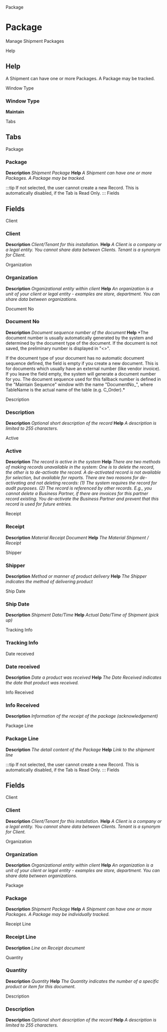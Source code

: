 
Package
# Package


Manage Shipment Packages

Help
## Help

A Shipment can have one or more Packages.  A Package may be tracked.

Window Type
### Window Type

**Maintain**


Tabs
## Tabs


Package
### Package

**Description**
 *Shipment Package*
**Help**
 *A Shipment can have one or more Packages.  A Package may be tracked.*

:::tip
If not selected, the user cannot create a new Record.  This is automatically disabled, if the Tab is Read Only.
:::
Fields
## Fields


Client
### Client

**Description**
 *Client/Tenant for this installation.*
**Help**
 *A Client is a company or a legal entity. You cannot share data between Clients. Tenant is a synonym for Client.*

Organization
### Organization

**Description**
 *Organizational entity within client*
**Help**
 *An organization is a unit of your client or legal entity - examples are store, department. You can share data between organizations.*

Document No
### Document No

**Description**
 *Document sequence number of the document*
**Help**
 *The document number is usually automatically generated by the system and determined by the document type of the document. If the document is not saved, the preliminary number is displayed in "<>".

If the document type of your document has no automatic document sequence defined, the field is empty if you create a new document. This is for documents which usually have an external number (like vendor invoice).  If you leave the field empty, the system will generate a document number for you. The document sequence used for this fallback number is defined in the "Maintain Sequence" window with the name "DocumentNo_<TableName>", where TableName is the actual name of the table (e.g. C_Order).*

Description
### Description

**Description**
 *Optional short description of the record*
**Help**
 *A description is limited to 255 characters.*

Active
### Active

**Description**
 *The record is active in the system*
**Help**
 *There are two methods of making records unavailable in the system: One is to delete the record, the other is to de-activate the record. A de-activated record is not available for selection, but available for reports.
There are two reasons for de-activating and not deleting records:
(1) The system requires the record for audit purposes.
(2) The record is referenced by other records. E.g., you cannot delete a Business Partner, if there are invoices for this partner record existing. You de-activate the Business Partner and prevent that this record is used for future entries.*

Receipt
### Receipt

**Description**
 *Material Receipt Document*
**Help**
 *The Material Shipment / Receipt*

Shipper
### Shipper

**Description**
 *Method or manner of product delivery*
**Help**
 *The Shipper indicates the method of delivering product*

Ship Date
### Ship Date

**Description**
 *Shipment Date/Time*
**Help**
 *Actual Date/Time of Shipment (pick up)*

Tracking Info
### Tracking Info


Date received
### Date received

**Description**
 *Date a product was received*
**Help**
 *The Date Received indicates the date that product was received.*

Info Received
### Info Received

**Description**
 *Information of the receipt of the package (acknowledgement)*

Package Line
### Package Line

**Description**
 *The detail content of the Package*
**Help**
 *Link to the shipment line*

:::tip
If not selected, the user cannot create a new Record.  This is automatically disabled, if the Tab is Read Only.
:::
Fields
## Fields


Client
### Client

**Description**
 *Client/Tenant for this installation.*
**Help**
 *A Client is a company or a legal entity. You cannot share data between Clients. Tenant is a synonym for Client.*

Organization
### Organization

**Description**
 *Organizational entity within client*
**Help**
 *An organization is a unit of your client or legal entity - examples are store, department. You can share data between organizations.*

Package
### Package

**Description**
 *Shipment Package*
**Help**
 *A Shipment can have one or more Packages.  A Package may be individually tracked.*

Receipt Line
### Receipt Line

**Description**
 *Line on Receipt document*

Quantity
### Quantity

**Description**
 *Quantity*
**Help**
 *The Quantity indicates the number of a specific product or item for this document.*

Description
### Description

**Description**
 *Optional short description of the record*
**Help**
 *A description is limited to 255 characters.*
